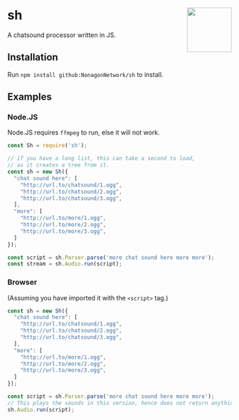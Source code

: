 # sh <img align="right" width="100" src="https://litterbin.dev/sh.png">
A chatsound processor written in JS.

## Installation
Run `npm install github:NonagonNetwork/sh` to install.

## Examples

### Node.JS
Node.JS requires `ffmpeg` to run, else it will not work.
```js
const Sh = require('sh');

// if you have a long list, this can take a second to load,
// as it creates a tree from it.
const sh = new Sh({
  "chat sound here": [
    "http://url.to/chatsound/1.ogg",
    "http://url.to/chatsound/2.ogg",
    "http://url.to/chatsound/3.ogg",
  ],
  "more": [
    "http://url.to/more/1.ogg",
    "http://url.to/more/2.ogg",
    "http://url.to/more/3.ogg",
  ]
});

const script = sh.Parser.parse('more chat sound here more more');
const stream = sh.Audio.run(script);
```

### Browser
(Assuming you have imported it with the `<script>` tag.)
```js
const sh = new Sh({
  "chat sound here": [
    "http://url.to/chatsound/1.ogg",
    "http://url.to/chatsound/2.ogg",
    "http://url.to/chatsound/3.ogg",
  ],
  "more": [
    "http://url.to/more/1.ogg",
    "http://url.to/more/2.ogg",
    "http://url.to/more/3.ogg",
  ]
});

const script = sh.Parser.parse('more chat sound here more more');
// This plays the sounds in this version, hence does not return anything.
sh.Audio.run(script);
```
